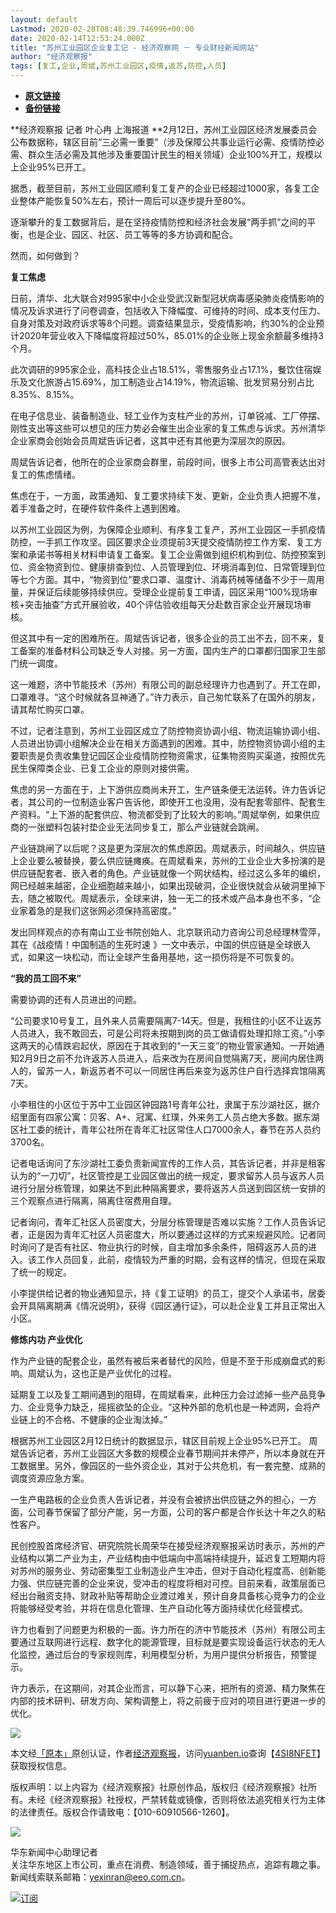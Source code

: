 ```yaml
---
layout: default
Lastmod: 2020-02-28T08:48:39.746996+00:00
date: 2020-02-14T12:53:24.000Z
title: "苏州工业园区企业复工记 - 经济观察网 － 专业财经新闻网站"
author: "经济观察报"
tags: [复工,企业,周斌,苏州工业园区,疫情,返苏,防控,人员]
---
```


* [**原文链接**](http://archive.is/QUbqS)
* [**备份链接**](http://archive.is/QUbqS)


**经济观察报 记者 叶心冉 上海报道 **2月12日，苏州工业园区经济发展委员会公布数据称，辖区目前“三必需一重要”（涉及保障公共事业运行必需、疫情防控必需、群众生活必需及其他涉及重要国计民生的相关领域）企业100%开工，规模以上企业95%已开工。

据悉，截至目前，苏州工业园区顺利复工复产的企业已经超过1000家，各复工企业整体产能恢复50%左右，预计一周后可以逐步提升至80%。

逐渐攀升的复工数据背后，是在坚持疫情防控和经济社会发展“两手抓”之间的平衡，也是企业、园区、社区、员工等等的多方协调和配合。

然而，如何做到？

**复工焦虑**

日前，清华、北大联合对995家中小企业受武汉新型冠状病毒感染肺炎疫情影响的情况及诉求进行了问卷调查，包括收入下降幅度、可维持的时间、成本支付压力、自身对策及对政府诉求等8个问题。调查结果显示，受疫情影响，约30%的企业预计2020年营业收入下降幅度将超过50%，85.01%的企业账上现金余额最多维持3个月。

此次调研的995家企业，高科技企业占18.51%，零售服务业占17.1%，餐饮住宿娱乐及文化旅游占15.69%，加工制造业占14.19%，物流运输、批发贸易分别占比8.35%、8.15%。

在电子信息业、装备制造业、轻工业作为支柱产业的苏州，订单锐减、工厂停摆、刚性支出等这些可以想见的压力势必会催生出企业家的复工焦虑与诉求。苏州清华企业家商会创始会员周斌告诉记者，这其中还有其他更为深层次的原因。

周斌告诉记者，他所在的企业家商会群里，前段时间，很多上市公司高管表达出对复工的焦虑情绪。

焦虑在于，一方面，政策通知、复工要求持续下发、更新，企业负责人把握不准，着手准备之时，在硬件软件条件上遇到困难。

以苏州工业园区为例，为保障企业顺利、有序复工复产，苏州工业园区一手抓疫情防控，一手抓工作攻坚。园区要求企业须提前3天提交疫情防控工作方案、复工方案和承诺书等相关材料申请复工备案。复工企业需做到组织机构到位、防控预案到位、资金物资到位、健康排查到位、人员管理到位、环境消毒到位、日常管理到位等七个方面。其中，“物资到位”要求口罩、温度计、消毒药械等储备不少于一周用量，并保证后续能够持续供应。受理企业提前复工申请，园区采用“100%现场审核+突击抽查”方式开展验收，40个评估验收组每天分赴数百家企业开展现场审核。

但这其中有一定的困难所在。周斌告诉记者，很多企业的员工出不去，回不来，复工备案的准备材料公司缺乏专人对接。另一方面，国内生产的口罩都归国家卫生部门统一调度。

这一难题，济中节能技术（苏州）有限公司的副总经理许力也遇到了。开工在即，口罩难寻。“这个时候就各显神通了。”许力表示，自己匆忙联系了在国外的朋友，请其帮忙购买口罩。

不过，记者注意到，苏州工业园区成立了防控物资协调小组、物流运输协调小组、人员进出协调小组解决企业在相关方面遇到的困难。其中，防控物资协调小组的主要职责是负责收集登记园区企业疫情防控物资需求，征集物资购买渠道，按照优先民生保障类企业、已复工企业的原则对接供需。

焦虑的另一方面在于，上下游供应商尚未开工，生产链条便无法运转。许力告诉记者，其公司的一位制造业客户告诉他，即使开工也没用，没有配套零部件、配套生产资料。“上下游的配套供应、物流都受到了比较大的影响。”周斌举例，如果供应商的一张塑料包装衬垫企业无法同步复工，那么产业链就会跳闸。

产业链跳闸了以后呢？这是更为深层次的焦虑原因。周斌表示，时间越久，供应链上企业要么被替换，要么供应链瘫痪。在周斌看来，苏州的工业企业大多扮演的是供应链配套者、嵌入者的角色。产业链就像一个网状结构，经过这么多年的编织，网已经越来越密，企业细胞越来越小，如果出现破洞，企业很快就会从破洞里掉下去，随之被取代。周斌表示，全球来讲，独一无二的技术或产品本身也不多，“企业家着急的是我们这张网必须保持高密度。”

发出同样观点的亦有南山工业书院创始人、北京联讯动力咨询公司总经理林雪萍，其在《战疫情！中国制造的生死时速 》一文中表示，中国的供应链是全球嵌入式，如果这一块松动，而让全球产生备用基地，这一损伤将是不可恢复的。

**“我的员工回不来”**

需要协调的还有人员进出的问题。

“公司要求10号复工，且外来人员需要隔离7-14天。但是，我租住的小区不让返苏人员进入，我不敢回去，可是公司将未按期到岗的员工做请假处理扣除工资。”小李这两天的心情跌宕起伏，原因在于其收到的“一天三变”的物业管家通知。一开始通知2月9日之前不允许返苏人员进入，后来改为在房间自觉隔离7天，房间内居住两人的，留苏一人，新返苏者不可以一同居住再后来变为返苏住户自行选择宾馆隔离7天。

小李租住的小区位于苏中工业园区钟园路1号青年公社，隶属于东沙湖社区，据介绍里面有四家公寓：贝客、A+、冠寓、红璞，外来务工人员占绝大多数。据东湖区社工委的统计，青年公社所在青年汇社区常住人口7000余人，春节在苏人员约3700名。

记者电话询问了东沙湖社工委负责新闻宣传的工作人员，其告诉记者，并非是租客认为的“一刀切”，社区管控是工业园区做出的统一规定，要求留苏人员与返苏人员进行分层分栋管理，如果达不到此种隔离要求，要将返苏人员送到园区统一安排的三个观察点进行隔离，隔离住宿费用自理。

记者询问，青年汇社区人员密度大，分层分栋管理是否难以实施？工作人员告诉记者，正是因为青年汇社区人员密度大，所以要通过这样的方式来规避风险。记者同时询问了是否有社区、物业执行的时候，自主增加多余条件，阻碍返苏人员的进入。该工作人员回复，此前，疫情较为严重的时期，会有这样的情况，但现在采取了统一的规定。

小李提供给记者的物业通知显示，持《复工证明》的员工，提交个人承诺书，居委会开具隔离期满《情况说明》，获得《园区通行证》，可以赴企业复工并且正常出入小区。

**修炼内功 产业优化**

作为产业链的配套企业，虽然有被后来者替代的风险，但是不至于形成崩盘式的影响。周斌认为，这也正是产业优化的过程。

延期复工以及复工期间遇到的阻碍，在周斌看来，此种压力会过滤掉一些产品竞争力、企业竞争力缺乏，摇摇欲坠的企业。“这种外部的危机也是一种滤网，会将产业链上的不合格、不健康的企业淘汰掉。”

根据苏州工业园区2月12日统计的数据显示，辖区目前规上企业95%已开工。 周斌告诉记者，苏州工业园区大多数的规模企业春节期间并未停产，所以本身就在开工数据里。另外，像园区的一些外资企业，其对于公共危机，有一套完整、成熟的调度资源应急方案。

一生产电路板的企业负责人告诉记者，并没有会被挤出供应链之外的担心，一方面，公司春节保留了部分产能，另一方面，公司的客户都是合作长达十年之久的粘性客户。

民创控股首席经济官、研究院院长周荣华在接受经济观察报采访时表示，苏州的产业结构以第二产业为主，产业结构由中低端向中高端持续提升，延迟复工短期内将对苏州的服务业、劳动密集型工业制造业产生冲击，但对于自动化程度高、创新能力强、供应链完善的企业来说，受冲击的程度将相对可控。目前来看，政策层面已经出台融资支持、财政补贴等帮助企业渡过难关，预计自身具备核心竞争力的企业将能够经受考验，并将在信息化管理、生产自动化等方面持续优化经营模式。

许力也看到了问题更为积极的一面。许力所在的济中节能技术（苏州）有限公司主要通过互联网进行远程、数字化的能源管理，目标就是要实现设备运行状态的无人化监控，通过后台的专家规则库，利用模型分析，为用户提供分析报告，预警提示。

许力表示，在这期间，对其企业而言，可以静下心来，把所有的资源、精力聚焦在内部的技术研判、研发方向、架构调整上，将之前疲于应对的项目进行更进一步的优化。

![](/images/post/a7a096396b30543f8ceb4bb687297304.png)

本文经[「原本」](https://archive.is/o/QUbqS/yuanben.io/)原创认证，作者[经济观察报](https://archive.is/o/QUbqS/https://yuanben.io/author/b454cdbf-cec7-4ff6-a1f9-5e79c2353485)，访问[yuanben.io](https://archive.is/o/QUbqS/yuanben.io/)查询【[4SI8NFET](https://archive.is/o/QUbqS/https://www.yuanben.io/article/4SI8NFETBSEK1JLC7KH3MK8SJ52WNU5FWT5GPOUMIML1OYR804)】获取授权信息。

版权声明：以上内容为《经济观察报》社原创作品，版权归《经济观察报》社所有。未经《经济观察报》社授权，严禁转载或镜像，否则将依法追究相关行为主体的法律责任。版权合作请致电：【010-60910566-1260】。

[![](/images/post/64fe8c29e7f1fa0a70146b582e98f2ac.jpg)](https://archive.is/o/QUbqS/space.eeo.com.cn/yexinran)

华东新闻中心助理记者  
关注华东地区上市公司，重点在消费、制造领域，善于捕捉热点，追踪有趣之事。 新闻线索联系邮箱：yexinran@eeo.com.cn。

[![](/images/post/bf1bf656c8649e8b3fb486353b13510f.png)订阅](#)

